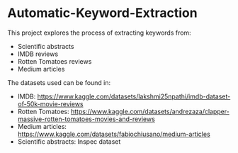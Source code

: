 # Automatic-Keyword-Extraction
This project explores the process of extracting keywords from:
- Scientific abstracts
- IMDB reviews
- Rotten Tomatoes reviews
- Medium articles

The datasets used can be found in:
- IMDB: https://www.kaggle.com/datasets/lakshmi25npathi/imdb-dataset-of-50k-movie-reviews
- Rotten Tomatoes: https://www.kaggle.com/datasets/andrezaza/clapper-massive-rotten-tomatoes-movies-and-reviews
- Medium articles: https://www.kaggle.com/datasets/fabiochiusano/medium-articles
- Scientific abstracts: Inspec dataset
